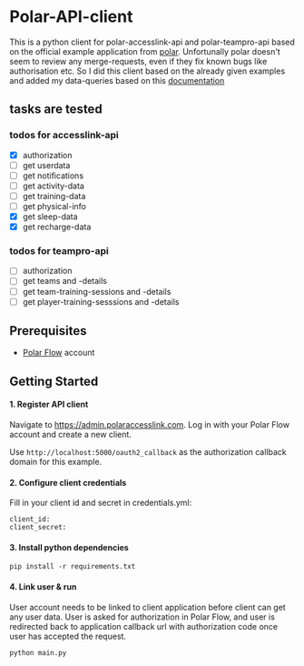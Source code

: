 # Polar-API-client

This is a python client for polar-accesslink-api and polar-teampro-api based on the official example application from [polar](https://github.com/polarofficial/accesslink-example-python).
Unfortunally polar doesn't seem to review any merge-requests, even if they fix known bugs like authorisation etc. So I did this client based on the already given examples and added my data-queries based on this [documentation](https://www.polar.com/accesslink-api/#polar-accesslink-api)


## tasks are tested

### todos for accesslink-api

- [x] authorization
- [ ] get userdata
- [ ] get notifications
- [ ] get activity-data
- [ ] get training-data
- [ ] get physical-info
- [x] get sleep-data
- [x] get recharge-data

### todos for teampro-api

- [ ] authorization
- [ ] get teams and -details
- [ ] get team-training-sessions and -details
- [ ] get player-training-sesssions and -details

## Prerequisites

* [Polar Flow](https://flow.polar.com) account

## Getting Started

#### 1. Register API client 
 
Navigate to https://admin.polaraccesslink.com. Log in with your Polar Flow account and create a new client.

Use `http://localhost:5000/oauth2_callback` as the authorization callback domain for this example.
  
#### 2. Configure client credentials

Fill in your client id and secret in credentials.yml:

```
client_id: 
client_secret: 
```
  
#### 3. Install python dependencies

```
pip install -r requirements.txt
```

#### 4. Link user & run

User account needs to be linked to client application before client can get any user data. User is asked for authorization 
in Polar Flow, and user is redirected back to application callback url with authorization code once user has accepted the request.
   
```
python main.py
```
